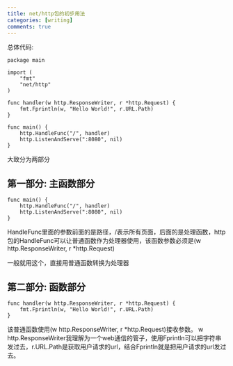 ```yaml
---
title: net/http包的初步用法
categories: [writing]
comments: true
---
```


总体代码:
```golang
package main

import (
	"fmt"
	"net/http"
)

func handler(w http.ResponseWriter, r *http.Request) {
	fmt.Fprintln(w, "Hello World!", r.URL.Path)
}

func main() {
	http.HandleFunc("/", handler)
	http.ListenAndServe(":8080", nil)
} 
```

大致分为两部分<br>



## 第一部分: 主函数部分


```golang
func main() {
	http.HandleFunc("/", handler)
	http.ListenAndServe(":8080", nil)
} 
```
HandleFunc里面的参数前面的是路径，/表示所有页面，后面的是处理函数，http包的HandleFunc可以让普通函数作为处理器使用，该函数参数必须是(w http.ResponseWriter, r *http.Request)

一般就用这个，直接用普通函数转换为处理器

## 第二部分: 函数部分

```golang
func handler(w http.ResponseWriter, r *http.Request) {
	fmt.Fprintln(w, "Hello World!", r.URL.Path)
}
```
该普通函数使用(w http.ResponseWriter, r *http.Request)接收参数。
w http.ResponseWriter我理解为一个web通信的管子，使用Fprintln可以把字符串发过去，r.URL.Path是获取用户请求的url，结合Fprintln就是把用户请求的url发过去。